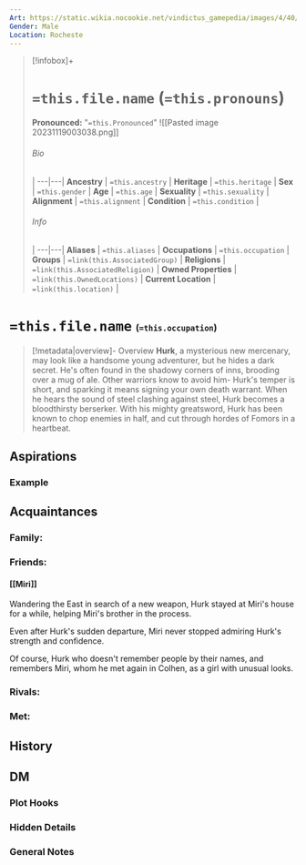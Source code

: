 ```yaml
---
Art: https://static.wikia.nocookie.net/vindictus_gamepedia/images/4/40/Hurk_%28NPC_Icon%29.png/revision/latest?cb=20200430035526
Gender: Male
Location: Rocheste
---
```


> [!infobox]+
> # `=this.file.name` (`=this.pronouns`)
> **Pronounced:**  "`=this.Pronounced`"
![[Pasted image 20231119003038.png]]
> ###### Bio
>  |
> ---|---|
> **Ancestry** | `=this.ancestry` |
> **Heritage** | `=this.heritage` |
> **Sex** | `=this.gender` |
> **Age** | `=this.age` |
> **Sexuality** | `=this.sexuality` |
> **Alignment** | `=this.alignment` |
> **Condition** | `=this.condition` |
> ###### Info
>  |
> ---|---|
> **Aliases** | `=this.aliases` |
> **Occupations** | `=this.occupation` |
> **Groups** | `=link(this.AssociatedGroup)` |
> **Religions** | `=link(this.AssociatedReligion)` |
> **Owned Properties** | `=link(this.OwnedLocations)` |
> **Current Location** | `=link(this.location)` |

# **`=this.file.name`** <span style="font-size: medium">(`=this.occupation`)</span>
> [!metadata|overview]- Overview 
> **Hurk**, a mysterious new mercenary, may look like a handsome young adventurer, but he hides a dark secret. He's often found in the shadowy corners of inns, brooding over a mug of ale. Other warriors know to avoid him- Hurk's temper is short, and sparking it means signing your own death warrant. When he hears the sound of steel clashing against steel, Hurk becomes a bloodthirsty berserker. With his mighty greatsword, Hurk has been known to chop enemies in half, and cut through hordes of Fomors in a heartbeat.



## Aspirations
### Example


## Acquaintances
### Family:


### Friends:
#### [[Miri]] 
Wandering the East in search of a new weapon, Hurk stayed at Miri's house for a while, helping Miri's brother in the process.

Even after Hurk's sudden departure, Miri never stopped admiring Hurk's strength and confidence.

Of course, Hurk who doesn't remember people by their names, and remembers Miri, whom he met again in Colhen, as a girl with unusual looks.

### Rivals:


### Met:


## History


## DM
### Plot Hooks


### Hidden Details


### General Notes

